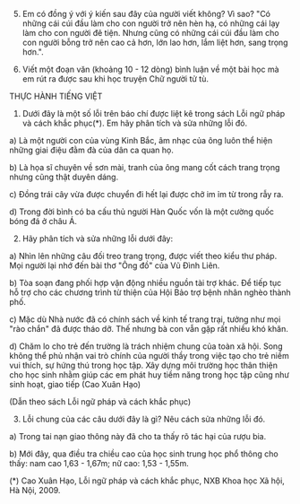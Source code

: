 5. Em có đồng ý với ý kiến sau đây của người viết không? Vì sao?
"Có những cái cúi đầu làm cho con người trở nên hèn hạ, có những cái lạy làm cho con người đê tiện. Nhưng cũng có những cái cúi đầu làm cho con người bỗng trở nên cao cả hơn, lớn lao hơn, lắm liệt hơn, sang trọng hơn.".

6. Viết một đoạn văn (khoảng 10 - 12 dòng) bình luận về một bài học mà em rút ra được sau khi học truyện Chữ người tử tù.

THỰC HÀNH TIẾNG VIỆT

1. Dưới đây là một số lỗi trên báo chí được liệt kê trong sách Lỗi ngữ pháp và cách khắc phục(*). Em hãy phân tích và sửa những lỗi đó.

a) Là một người con của vùng Kinh Bắc, âm nhạc của ông luôn thể hiện những giai điệu đằm đà của dân ca quan họ.

b) Là họa sĩ chuyên về sơn mài, tranh của ông mang cốt cách trang trọng nhưng cũng thật duyên dáng.

c) Đồng trái cây vừa được chuyển đi hết lại được chở im ỉm từ trong rẫy ra.

d) Trong đời bình có ba cấu thủ người Hàn Quốc vốn là một cường quốc bóng đá ở châu Á.

2. Hãy phân tích và sửa những lỗi dưới đây:

a) Nhìn lên những câu đối treo trang trọng, được viết theo kiểu thư pháp. Mọi người lại nhớ đến bài thơ "Ông đồ" của Vũ Đình Liên.

b) Tòa soạn đang phối hợp vận động nhiều nguồn tài trợ khác. Để tiếp tục hỗ trợ cho các chương trình từ thiện của Hội Bảo trợ bệnh nhân nghèo thành phố.

c) Mặc dù Nhà nước đã có chính sách về kinh tế trang trại, tưởng như mọi "rào chắn" đã được tháo dỡ. Thế nhưng bà con vẫn gặp rất nhiều khó khăn.

d) Chăm lo cho trẻ đến trường là trách nhiệm chung của toàn xã hội. Song không thể phủ nhận vai trò chính của người thầy trong việc tạo cho trẻ niềm vui thích, sự hứng thú trong học tập. Xây dựng môi trường học thân thiện cho học sinh nhằm giúp các em phát huy tiềm năng trong học tập cũng như sinh hoạt, giao tiếp (Cao Xuân Hạo)

(Dẫn theo sách Lỗi ngữ pháp và cách khắc phục)

3. Lỗi chung của các câu dưới đây là gì? Nêu cách sửa những lỗi đó.

a) Trong tai nạn giao thông này đã cho ta thấy rõ tác hại của rượu bia.

b) Mới đây, qua điều tra chiều cao của học sinh trung học phổ thông cho thấy: nam cao 1,63 - 1,67m; nữ cao: 1,53 - 1,55m.

(*) Cao Xuân Hạo, Lỗi ngữ pháp và cách khắc phục, NXB Khoa học Xã hội, Hà Nội, 2009.